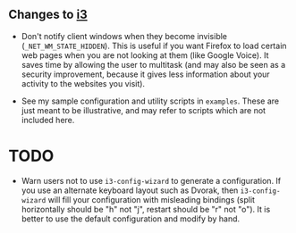 ## Changes to [i3](https://i3wm.org/)

* Don't notify client windows when they become invisible (`_NET_WM_STATE_HIDDEN`). This is useful if you want Firefox to load certain web pages when you are not looking at them (like Google Voice). It saves time by allowing the user to multitask (and may also be seen as a security improvement, because it gives less information about your activity to the websites you visit).

* See my sample configuration and utility scripts in `examples`. These are just meant to be illustrative, and may refer to scripts which are not included here.

# TODO

* Warn users not to use `i3-config-wizard` to generate a configuration. If you use an alternate keyboard layout such as Dvorak, then `i3-config-wizard` will fill your configuration with misleading bindings (split horizontally should be "h" not "j", restart should be "r" not "o"). It is better to use the default configuration and modify by hand.
